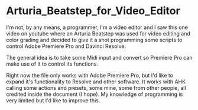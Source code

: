 # Arturia_Beatstep_for_Video_Editor
I'm not, by any means, a programmer, I'm a video editor and I saw this one video on youtube where an Arturia Beatstep was used
for video editing and color grading and decided to give it a shot programming some scripts to control Adobe Premiere Pro and
Davinci Resolve.

The general idea is to take some Midi input and convert so Premiere Pro can make use of it to control its functions.

Right now the file only works with Adobe Premiere Pro, but I'd like to expand it's functionality to Resolve and other software.
It works with AHK calling some actions and presets, some mine, some from other people, all credited inside the document (I hope).
My knowledge of programming is very limited but I'd like to improve this.
